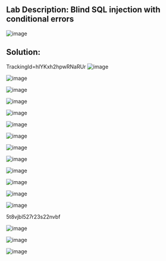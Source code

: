 ## Lab Description:  Blind SQL injection with conditional errors

![image](https://github.com/jayshah17/PortSwiggerLabs/assets/76842630/a5e9dbc3-9ac9-48a0-a87e-becb2368151c)

## Solution:

TrackingId=hlYKxh2hpwRNaRUr
![image](https://github.com/jayshah17/PortSwiggerLabs/assets/76842630/341af360-9549-4a94-b25f-bcec3e207754)

![image](https://github.com/jayshah17/PortSwiggerLabs/assets/76842630/2a9da187-6d64-41ad-a966-8fb41d1751e1)

![image](https://github.com/jayshah17/PortSwiggerLabs/assets/76842630/6e13713e-ba84-412e-a59a-e0710050c094)


![image](https://github.com/jayshah17/PortSwiggerLabs/assets/76842630/da39281b-1f16-47ef-8acd-70aaf0d0c7d0)

![image](https://github.com/jayshah17/PortSwiggerLabs/assets/76842630/c21fcf2b-c96b-430e-976d-c28e232f0314)

![image](https://github.com/jayshah17/PortSwiggerLabs/assets/76842630/b7b41b32-9841-4821-b30e-28db67e722f1)

![image](https://github.com/jayshah17/PortSwiggerLabs/assets/76842630/3646c210-1018-48da-90bc-c99657204103)

![image](https://github.com/jayshah17/PortSwiggerLabs/assets/76842630/4a39d4bb-7707-46df-b789-0d7c5120f2c1)

![image](https://github.com/jayshah17/PortSwiggerLabs/assets/76842630/2107036f-cb99-43cb-90a5-28cbb97cad4f)

![image](https://github.com/jayshah17/PortSwiggerLabs/assets/76842630/f91349cb-09b5-4913-8a0b-01ed2afc9d20)

![image](https://github.com/jayshah17/PortSwiggerLabs/assets/76842630/7e8763f5-5684-4938-8f3f-f252f4b069d8)

![image](https://github.com/jayshah17/PortSwiggerLabs/assets/76842630/ab730160-9dfe-47cd-8426-a1ebbcc5195c)

![image](https://github.com/jayshah17/PortSwiggerLabs/assets/76842630/12624c5e-e6a8-44a8-bb58-6cb000c2511f)

5t8vjbl527r23s22nvbf

![image](https://github.com/jayshah17/PortSwiggerLabs/assets/76842630/2c953ba1-9f1f-4c31-9a9e-06a187842712)

![image](https://github.com/jayshah17/PortSwiggerLabs/assets/76842630/5f448095-00b0-4172-9f62-92e4f26f6e8e)

![image](https://github.com/jayshah17/PortSwiggerLabs/assets/76842630/9055f2c5-d5bc-47c5-bc66-4995a5e60ecb)




